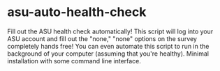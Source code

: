 # asu-auto-health-check
Fill out the ASU health check automatically! This script will log into your ASU account and fill out the "none," "none" options on the survey completely hands free! You can even automate this script to run in the background of your computer (assuming that you're healthy). Minimal installation with some command line interface. 
